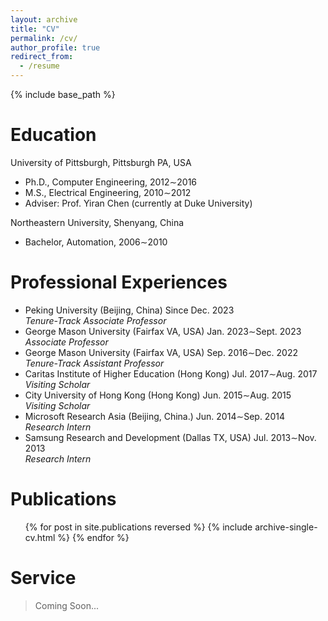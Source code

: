 ```yaml
---
layout: archive
title: "CV"
permalink: /cv/
author_profile: true
redirect_from:
  - /resume
---
```


{% include base_path %}

Education
======
University of Pittsburgh, Pittsburgh PA, USA
- Ph.D., Computer Engineering, 2012∼2016
- M.S., Electrical Engineering, 2010∼2012
- Adviser: Prof. Yiran Chen (currently at Duke University)

Northeastern University, Shenyang, China
- Bachelor, Automation, 2006∼2010


Professional Experiences
======

- Peking University (Beijing, China) Since Dec. 2023  
  *Tenure-Track Associate Professor*
- George Mason University (Fairfax VA, USA) Jan. 2023∼Sept. 2023  
  *Associate Professor*
- George Mason University (Fairfax VA, USA) Sep. 2016∼Dec. 2022  
  *Tenure-Track Assistant Professor*
- Caritas Institute of Higher Education (Hong Kong) Jul. 2017∼Aug. 2017  
  *Visiting Scholar*
- City University of Hong Kong (Hong Kong) Jun. 2015∼Aug. 2015  
  *Visiting Scholar*
- Microsoft Research Asia (Beijing, China.) Jun. 2014∼Sep. 2014  
  *Research Intern*
- Samsung Research and Development (Dallas TX, USA) Jul. 2013∼Nov. 2013  
  *Research Intern*


Publications
======
  <ul>{% for post in site.publications reversed %}
    {% include archive-single-cv.html %}
  {% endfor %}</ul>

  
Service
======
> Coming Soon...
